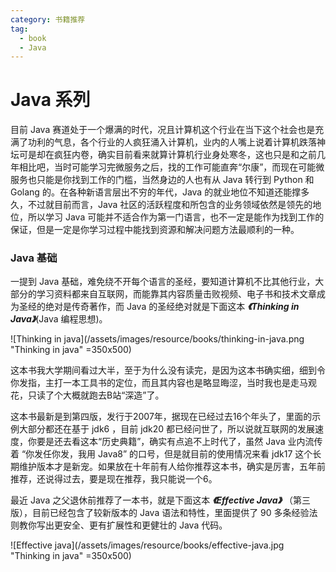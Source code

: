 ```yaml
---
category: 书籍推荐
tag: 
  - book
  - Java
---
```


# Java 系列
目前 Java 赛道处于一个爆满的时代，况且计算机这个行业在当下这个社会也是充满了功利的气息，各个行业的人疯狂涌入计算机，业内的人嘴上说着计算机跌落神坛可是却在疯狂内卷，确实目前看来就算计算机行业身处寒冬，这也只是和之前几年相比吧，当时可能学习完微服务之后，找的工作可能直奔“尔康”，而现在可能微服务也只能是你找到工作的门槛，当然身边的人也有从 Java 转行到 Python 和 Golang 的。在各种新语言层出不穷的年代，Java 的就业地位不知道还能撑多久，不过就目前而言，Java 社区的活跃程度和所包含的业务领域依然是领先的地位，所以学习 Java 可能并不适合作为第一门语言，也不一定是能作为找到工作的保证，但是一定是你学习过程中能找到资源和解决问题方法最顺利的一种。

### Java 基础
一提到 Java 基础，难免绕不开每个语言的圣经，要知道计算机不比其他行业，大部分的学习资料都来自互联网，而能靠其内容质量击败视频、电子书和技术文章成为圣经的绝对是传奇著作，而 Java 的圣经绝对就是下面这本 **_《Thinking in Java》_**(Java 编程思想)。

![Thinking in java](/assets/images/resource/books/thinking-in-java.png "Thinking in java" =350x500)

这本书我大学期间看过大半，至于为什么没有读完，是因为这本书确实细，细到令你发指，主打一本工具书的定位，而且其内容也是略显晦涩，当时我也是走马观花，只读了个大概就跑去B站“深造”了。

这本书最新是到第四版，发行于2007年，据现在已经过去16个年头了，里面的示例大部分都还在基于 jdk6 ，目前 jdk20 都已经问世了，所以说就互联网的发展速度，你要是还去看这本“历史典籍”，确实有点追不上时代了，虽然 Java 业内流传着 “你发任你发，我用 Java8” 的口号，但是就目前的使用情况来看 jdk17 这个长期维护版本才是新宠。如果放在十年前有人给你推荐这本书，确实是厉害，五年前推荐，还说得过去，要是现在推荐，我只能说一个6。

最近 Java 之父退休前推荐了一本书，就是下面这本 **_《Effective Java》_** （第三版），目前已经包含了较新版本的 Java 语法和特性，里面提供了 90 多条经验法则教你写出更安全、更有扩展性和更健壮的 Java 代码。

![Effective java](/assets/images/resource/books/effective-java.jpg "Thinking in java" =350x500)
